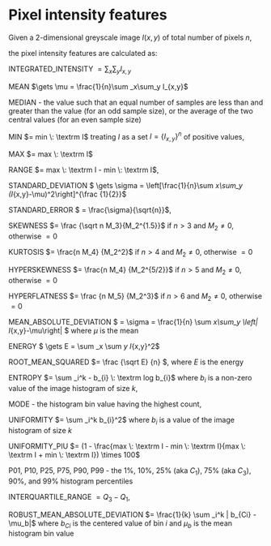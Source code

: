 # Pixel intensity features

Given a 2-dimensional greyscale image  $I(x,y)$ of total number of pixels $n$, 

the pixel intensity features are calculated as:

INTEGRATED_INTENSITY $= \sum _x\sum_y I_{x,y}$

MEAN $\gets \mu = \frac{1}{n}\sum _x\sum_y I_{x,y}$

MEDIAN - the value such that an equal number of samples are less than and greater than the value (for an odd sample size), or the average of the two central values (for an even sample size)

MIN $= min \: \textrm I$ treating $I$ as a set $I = \{I_{x,y}\}^n$ of positive values,

MAX $= max \: \textrm I$

RANGE $= max \: \textrm I - min \: \textrm I$,

STANDARD_DEVIATION $ \gets \sigma = \left[\frac{1}{n}\sum _x\sum_y (I_{x,y}-\mu)^2\right]^{\frac {1}{2}}$

STANDARD_ERROR $ = \frac{\sigma}{\sqrt{n}}$, 

SKEWNESS $= \frac {\sqrt n M_3}{M_2^{1.5}}$ if $n>3$ and $M_2 \neq 0$, otherwise $=0$

KURTOSIS $= \frac{n M_4} {M_2^2}$ if $n>4$ and $M_2 \neq 0$, otherwise $=0$

HYPERSKEWNESS $= \frac{n M_4} {M_2^{5/2}}$ if $n>5$ and $M_2 \neq 0$, otherwise $=0$

HYPERFLATNESS $= \frac {n M_5} {M_2^3}$ if $n>6$ and $M_2 \neq 0$, otherwise $=0$

MEAN_ABSOLUTE_DEVIATION $ = \sigma = \frac{1}{n} \sum _x\sum_y \left| I_{x,y}-\mu\right| $ where $\mu$ is the mean

ENERGY $ \gets E = \sum _x \sum _y I_{x,y}^2$

ROOT_MEAN_SQUARED $= \frac {\sqrt E} {n} $, where $E$ is the energy

ENTROPY $= \sum _i^k - b_{i} \: \textrm log b_{i}$ where $b_i$ is a non-zero value of the image histogram of size $k$,

MODE - the histogram bin value having the highest count,

UNIFORMITY $= \sum _i^k b_{i}^2$ where $b_i$ is a value of the image histogram of size $k$

UNIFORMITY_PIU $= (1 - \frac{max \: \textrm I - min \: \textrm I}{max \: \textrm I + min \: \textrm I}) \times 100$

P01, P10, P25, P75, P90, P99 - the 1%, 10%, 25% (aka $C_1$), 75% (aka $C_3$), 90%, and 99% histogram percentiles

INTERQUARTILE_RANGE $=Q_3 - Q_1$,

ROBUST_MEAN_ABSOLUTE_DEVIATION $= \frac{1}{k} \sum _i^k | b_{Ci} - \mu_b|$ where $b_{Ci}$ is the centered value of bin $i$ and $\mu_b$ is the mean histogram bin value

